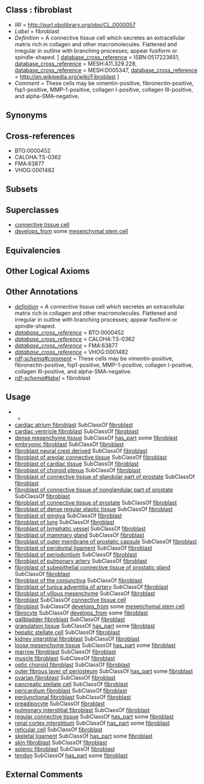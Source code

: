 
## Class : fibroblast

 * *IRI* = http://purl.obolibrary.org/obo/CL_0000057
 * *Label* = fibroblast
 * *Definition* = A connective tissue cell which secretes an extracellular matrix rich in collagen and other macromolecules. Flattened and irregular in outline with branching processes; appear fusiform or spindle-shaped. [ [database_cross_reference](../../ef/oboInOwl#hasDbXref.md) = ISBN:0517223651, [database_cross_reference](../../ef/oboInOwl#hasDbXref.md) = MESH:A11.329.228, [database_cross_reference](../../ef/oboInOwl#hasDbXref.md) = MESH:D005347, [database_cross_reference](../../ef/oboInOwl#hasDbXref.md) = http://en.wikipedia.org/wiki/Fibroblast ]
 * *Comment* = These cells may be vimentin-positive, fibronectin-positive, fsp1-positive, MMP-1-positive, collagen I-positive, collagen III-positive, and alpha-SMA-negative.

## Synonyms


## Cross-references

 * BTO:0000452
 * CALOHA:TS-0362
 * FMA:63877
 * VHOG:0001482

## Subsets


## Superclasses

 * [connective tissue cell](../../CL/20/CL_0002320.md)
 * [develops_from](../../RO/02/RO_0002202.md) some [mesenchymal stem cell](../../CL/34/CL_0000134.md)

## Equivalencies


## Other Logical Axioms


## Other Annotations

 * *[definition](../../IAO/15/IAO_0000115.md)* = A connective tissue cell which secretes an extracellular matrix rich in collagen and other macromolecules. Flattened and irregular in outline with branching processes; appear fusiform or spindle-shaped.
 * *[database_cross_reference](../../ef/oboInOwl#hasDbXref.md)* = BTO:0000452
 * *[database_cross_reference](../../ef/oboInOwl#hasDbXref.md)* = CALOHA:TS-0362
 * *[database_cross_reference](../../ef/oboInOwl#hasDbXref.md)* = FMA:63877
 * *[database_cross_reference](../../ef/oboInOwl#hasDbXref.md)* = VHOG:0001482
 * *[rdf-schema#comment](../../nt/rdf-schema#comment.md)* = These cells may be vimentin-positive, fibronectin-positive, fsp1-positive, MMP-1-positive, collagen I-positive, collagen III-positive, and alpha-SMA-negative.
 * *[rdf-schema#label](../../el/rdf-schema#label.md)* = fibroblast

## Usage

 * -
 * [cardiac atrium fibroblast](../../CL/67/CL_2000067.md) SubClassOf [fibroblast](../../CL/57/CL_0000057.md)
 * [cardiac ventricle fibroblast](../../CL/66/CL_2000066.md) SubClassOf [fibroblast](../../CL/57/CL_0000057.md)
 * [dense mesenchyme tissue](../../UBERON/24/UBERON_0007524.md) SubClassOf [has_part](../../BFO/51/BFO_0000051.md) some [fibroblast](../../CL/57/CL_0000057.md)
 * [embryonic fibroblast](../../CL/42/CL_2000042.md) SubClassOf [fibroblast](../../CL/57/CL_0000057.md)
 * [fibroblast neural crest derived](../../CL/05/CL_0000005.md) SubClassOf [fibroblast](../../CL/57/CL_0000057.md)
 * [fibroblast of areolar connective tissue](../../CL/03/CL_1000303.md) SubClassOf [fibroblast](../../CL/57/CL_0000057.md)
 * [fibroblast of cardiac tissue](../../CL/48/CL_0002548.md) SubClassOf [fibroblast](../../CL/57/CL_0000057.md)
 * [fibroblast of choroid plexus](../../CL/49/CL_0002549.md) SubClassOf [fibroblast](../../CL/57/CL_0000057.md)
 * [fibroblast of connective tissue of glandular part of prostate](../../CL/05/CL_1000305.md) SubClassOf [fibroblast](../../CL/57/CL_0000057.md)
 * [fibroblast of connective tissue of nonglandular part of prostate](../../CL/04/CL_1000304.md) SubClassOf [fibroblast](../../CL/57/CL_0000057.md)
 * [fibroblast of connective tissue of prostate](../../CL/99/CL_1000299.md) SubClassOf [fibroblast](../../CL/57/CL_0000057.md)
 * [fibroblast of dense regular elastic tissue](../../CL/07/CL_1000307.md) SubClassOf [fibroblast](../../CL/57/CL_0000057.md)
 * [fibroblast of gingiva](../../CL/52/CL_0002552.md) SubClassOf [fibroblast](../../CL/57/CL_0000057.md)
 * [fibroblast of lung](../../CL/53/CL_0002553.md) SubClassOf [fibroblast](../../CL/57/CL_0000057.md)
 * [fibroblast of lymphatic vessel](../../CL/54/CL_0002554.md) SubClassOf [fibroblast](../../CL/57/CL_0000057.md)
 * [fibroblast of mammary gland](../../CL/55/CL_0002555.md) SubClassOf [fibroblast](../../CL/57/CL_0000057.md)
 * [fibroblast of outer membrane of prostatic capsule](../../CL/00/CL_1000300.md) SubClassOf [fibroblast](../../CL/57/CL_0000057.md)
 * [fibroblast of peridontal ligament](../../CL/17/CL_2000017.md) SubClassOf [fibroblast](../../CL/57/CL_0000057.md)
 * [fibroblast of periodontium](../../CL/56/CL_0002556.md) SubClassOf [fibroblast](../../CL/57/CL_0000057.md)
 * [fibroblast of pulmonary artery](../../CL/57/CL_0002557.md) SubClassOf [fibroblast](../../CL/57/CL_0000057.md)
 * [fibroblast of subepithelial connective tissue of prostatic gland](../../CL/01/CL_1000301.md) SubClassOf [fibroblast](../../CL/57/CL_0000057.md)
 * [fibroblast of the conjunctiva](../../CL/50/CL_0002550.md) SubClassOf [fibroblast](../../CL/57/CL_0000057.md)
 * [fibroblast of tunica adventitia of artery](../../CL/06/CL_1000306.md) SubClassOf [fibroblast](../../CL/57/CL_0000057.md)
 * [fibroblast of villous mesenchyme](../../CL/58/CL_0002558.md) SubClassOf [fibroblast](../../CL/57/CL_0000057.md)
 * [fibroblast](../../CL/57/CL_0000057.md) SubClassOf [connective tissue cell](../../CL/20/CL_0002320.md)
 * [fibroblast](../../CL/57/CL_0000057.md) SubClassOf [develops_from](../../RO/02/RO_0002202.md) some [mesenchymal stem cell](../../CL/34/CL_0000134.md)
 * [fibrocyte](../../CL/35/CL_0000135.md) SubClassOf [develops_from](../../RO/02/RO_0002202.md) some [fibroblast](../../CL/57/CL_0000057.md)
 * [gallbladder fibroblast](../../CL/69/CL_2000069.md) SubClassOf [fibroblast](../../CL/57/CL_0000057.md)
 * [granulation tissue](../../UBERON/11/UBERON_0010211.md) SubClassOf [has_part](../../BFO/51/BFO_0000051.md) some [fibroblast](../../CL/57/CL_0000057.md)
 * [hepatic stellate cell](../../CL/32/CL_0000632.md) SubClassOf [fibroblast](../../CL/57/CL_0000057.md)
 * [kidney interstitial fibroblast](../../CL/92/CL_1000692.md) SubClassOf [fibroblast](../../CL/57/CL_0000057.md)
 * [loose mesenchyme tissue](../../UBERON/29/UBERON_0007529.md) SubClassOf [has_part](../../BFO/51/BFO_0000051.md) some [fibroblast](../../CL/57/CL_0000057.md)
 * [marrow fibroblast](../../CL/40/CL_0002240.md) SubClassOf [fibroblast](../../CL/57/CL_0000057.md)
 * [muscle fibroblast](../../CL/09/CL_1001609.md) SubClassOf [fibroblast](../../CL/57/CL_0000057.md)
 * [optic choroid fibroblast](../../CL/70/CL_2000070.md) SubClassOf [fibroblast](../../CL/57/CL_0000057.md)
 * [outer fibrous layer of periosteum](../../UBERON/58/UBERON_0009858.md) SubClassOf [has_part](../../BFO/51/BFO_0000051.md) some [fibroblast](../../CL/57/CL_0000057.md)
 * [ovarian fibroblast](../../CL/63/CL_2000063.md) SubClassOf [fibroblast](../../CL/57/CL_0000057.md)
 * [pancreatic stellate cell](../../CL/10/CL_0002410.md) SubClassOf [fibroblast](../../CL/57/CL_0000057.md)
 * [pericardium fibroblast](../../CL/68/CL_2000068.md) SubClassOf [fibroblast](../../CL/57/CL_0000057.md)
 * [perijunctional fibroblast](../../CL/88/CL_0000688.md) SubClassOf [fibroblast](../../CL/57/CL_0000057.md)
 * [preadipocyte](../../CL/34/CL_0002334.md) SubClassOf [fibroblast](../../CL/57/CL_0000057.md)
 * [pulmonary interstitial fibroblast](../../CL/41/CL_0002241.md) SubClassOf [fibroblast](../../CL/57/CL_0000057.md)
 * [regular connective tissue](../../UBERON/45/UBERON_0007845.md) SubClassOf [has_part](../../BFO/51/BFO_0000051.md) some [fibroblast](../../CL/57/CL_0000057.md)
 * [renal cortex interstitium](../../UBERON/70/UBERON_0005270.md) SubClassOf [has_part](../../BFO/51/BFO_0000051.md) some [fibroblast](../../CL/57/CL_0000057.md)
 * [reticular cell](../../CL/32/CL_0000432.md) SubClassOf [fibroblast](../../CL/57/CL_0000057.md)
 * [skeletal ligament](../../UBERON/46/UBERON_0008846.md) SubClassOf [has_part](../../BFO/51/BFO_0000051.md) some [fibroblast](../../CL/57/CL_0000057.md)
 * [skin fibroblast](../../CL/20/CL_0002620.md) SubClassOf [fibroblast](../../CL/57/CL_0000057.md)
 * [splenic fibroblast](../../CL/51/CL_2000051.md) SubClassOf [fibroblast](../../CL/57/CL_0000057.md)
 * [tendon](../../UBERON/43/UBERON_0000043.md) SubClassOf [has_part](../../BFO/51/BFO_0000051.md) some [fibroblast](../../CL/57/CL_0000057.md)

## External Comments

